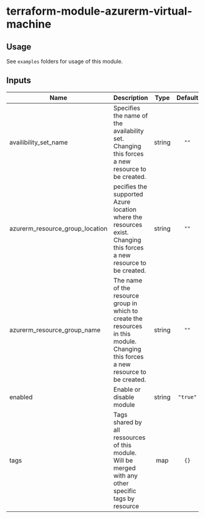 # terraform-module-azurerm-virtual-machine

## Usage
See `examples` folders for usage of this module.

<!-- BEGINNING OF PRE-COMMIT-TERRAFORM DOCS HOOK -->
## Inputs

| Name | Description | Type | Default | Required |
|------|-------------|:----:|:-----:|:-----:|
| availibility\_set\_name | Specifies the name of the availability set. Changing this forces a new resource to be created. | string | `""` | no |
| azurerm\_resource\_group\_location | pecifies the supported Azure location where the resources exist. Changing this forces a new resource to be created. | string | `""` | no |
| azurerm\_resource\_group\_name | The name of the resource group in which to create the resources in this module. Changing this forces a new resource to be created. | string | `""` | no |
| enabled | Enable or disable module | string | `"true"` | no |
| tags | Tags shared by all ressources of this module. Will be merged with any other specific tags by resource | map | `{}` | no |

<!-- END OF PRE-COMMIT-TERRAFORM DOCS HOOK -->
